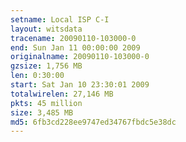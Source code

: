 ```yaml
---
setname: Local ISP C-I
layout: witsdata
tracename: 20090110-103000-0
end: Sun Jan 11 00:00:00 2009
originalname: 20090110-103000-0
gzsize: 1,756 MB
len: 0:30:00
start: Sat Jan 10 23:30:01 2009
totalwirelen: 27,146 MB
pkts: 45 million
size: 3,485 MB
md5: 6fb3cd228ee9747ed34767fbdc5e38dc
---
```

